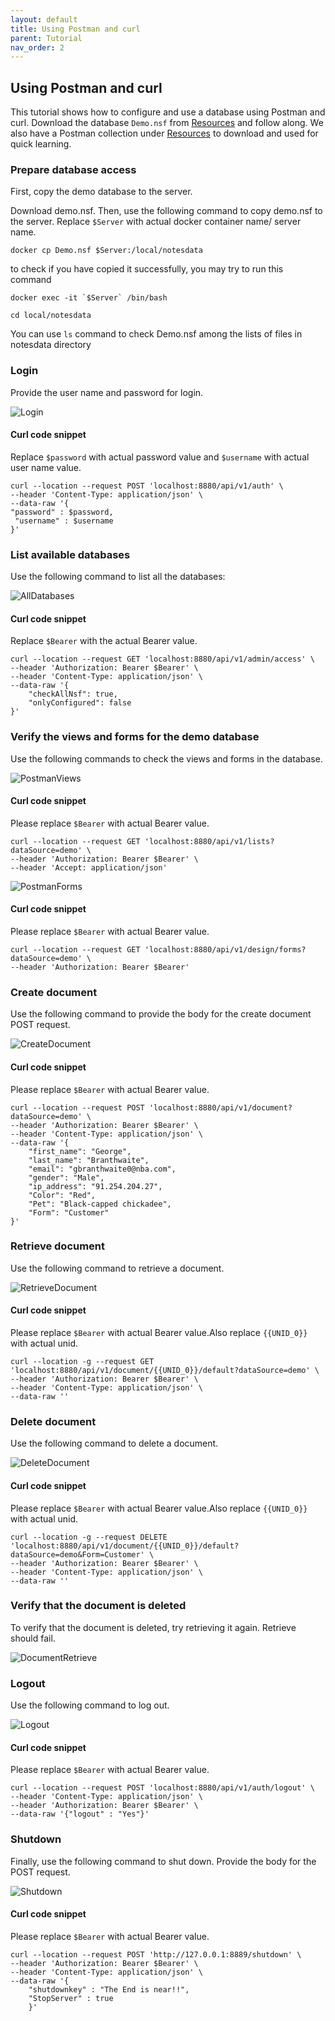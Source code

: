```yaml
---
layout: default
title: Using Postman and curl
parent: Tutorial
nav_order: 2
---
```


## Using Postman and curl

This tutorial shows how to configure and use a database using Postman and curl. Download the database `Demo.nsf` from [Resources](../references/downloads) and follow along. We also have a Postman collection under [Resources](../references/downloads) to download and used for quick learning.

### Prepare database access

First, copy the demo database to the server.

Download demo.nsf. Then, use the following command to copy demo.nsf to the server. Replace `$Server` with actual docker container name/ server name.

```
docker cp Demo.nsf $Server:/local/notesdata
```

to check if you have copied it successfully, you may try to run this command

```
docker exec -it `$Server` /bin/bash
```

```
cd local/notesdata
```

You can use `ls` command to check Demo.nsf among the lists of files in notesdata directory

### Login

Provide the user name and password for login.

![Login](../assets/images/PostmanLogin.png)

#### Curl code snippet

Replace `$password` with actual password value and `$username` with actual user name value.

```
curl --location --request POST 'localhost:8880/api/v1/auth' \
--header 'Content-Type: application/json' \
--data-raw '{
"password" : $password,
 "username" : $username
}'
```

### List available databases

Use the following command to list all the databases:

![AllDatabases](../assets/images/AllDatabasesPostman.png)

#### Curl code snippet

Replace `$Bearer` with the actual Bearer value.

```
curl --location --request GET 'localhost:8880/api/v1/admin/access' \
--header 'Authorization: Bearer $Bearer' \
--header 'Content-Type: application/json' \
--data-raw '{
    "checkAllNsf": true,
    "onlyConfigured": false
}'
```

### Verify the views and forms for the demo database

Use the following commands to check the views and forms in the database.

![PostmanViews](../assets/images/PostmanViews.png)

#### Curl code snippet

Please replace `$Bearer` with actual Bearer value.

```
curl --location --request GET 'localhost:8880/api/v1/lists?dataSource=demo' \
--header 'Authorization: Bearer $Bearer' \
--header 'Accept: application/json'
```

![PostmanForms](../assets/images/PostmanForms.png)

#### Curl code snippet

Please replace `$Bearer` with actual Bearer value.

```
curl --location --request GET 'localhost:8880/api/v1/design/forms?dataSource=demo' \
--header 'Authorization: Bearer $Bearer'
```

### Create document

Use the following command to provide the body for the create document POST request.

![CreateDocument](../assets/images/CreateDocument.png)

#### Curl code snippet

Please replace `$Bearer` with actual Bearer value.

```
curl --location --request POST 'localhost:8880/api/v1/document?dataSource=demo' \
--header 'Authorization: Bearer $Bearer' \
--header 'Content-Type: application/json' \
--data-raw '{
    "first_name": "George",
    "last_name": "Branthwaite",
    "email": "gbranthwaite0@nba.com",
    "gender": "Male",
    "ip_address": "91.254.204.27",
    "Color": "Red",
    "Pet": "Black-capped chickadee",
    "Form": "Customer"
}'
```

### Retrieve document

Use the following command to retrieve a document.

![RetrieveDocument](../assets/images/retrievedoc.png)

#### Curl code snippet

Please replace `$Bearer` with actual Bearer value.Also replace `{{UNID_0}}` with actual unid.

```
curl --location -g --request GET 'localhost:8880/api/v1/document/{{UNID_0}}/default?dataSource=demo' \
--header 'Authorization: Bearer $Bearer' \
--header 'Content-Type: application/json' \
--data-raw ''
```

### Delete document

Use the following command to delete a document.

![DeleteDocument](../assets/images/Deletedoc.png)

#### Curl code snippet

Please replace `$Bearer` with actual Bearer value.Also replace `{{UNID_0}}` with actual unid.

```
curl --location -g --request DELETE 'localhost:8880/api/v1/document/{{UNID_0}}/default?dataSource=demo&Form=Customer' \
--header 'Authorization: Bearer $Bearer' \
--header 'Content-Type: application/json' \
--data-raw ''
```

### Verify that the document is deleted

To verify that the document is deleted, try retrieving it again. Retrieve should fail.

![DocumentRetrieve](../assets/images/DocumentRetrieve.png)

### Logout

Use the following command to log out.

![Logout](../assets/images/Logout.png)

#### Curl code snippet

Please replace `$Bearer` with actual Bearer value.

```
curl --location --request POST 'localhost:8880/api/v1/auth/logout' \
--header 'Content-Type: application/json' \
--header 'Authorization: Bearer $Bearer' \
--data-raw '{"logout" : "Yes"}'
```

### Shutdown

Finally, use the following command to shut down. Provide the body for the POST request.

![Shutdown](../assets/images/Shutdown.png)

#### Curl code snippet

Please replace `$Bearer` with actual Bearer value.

```
curl --location --request POST 'http://127.0.0.1:8889/shutdown' \
--header 'Authorization: Bearer $Bearer' \
--header 'Content-Type: application/json' \
--data-raw '{
	"shutdownkey" : "The End is near!!",
	"StopServer" : true
    }'
```
